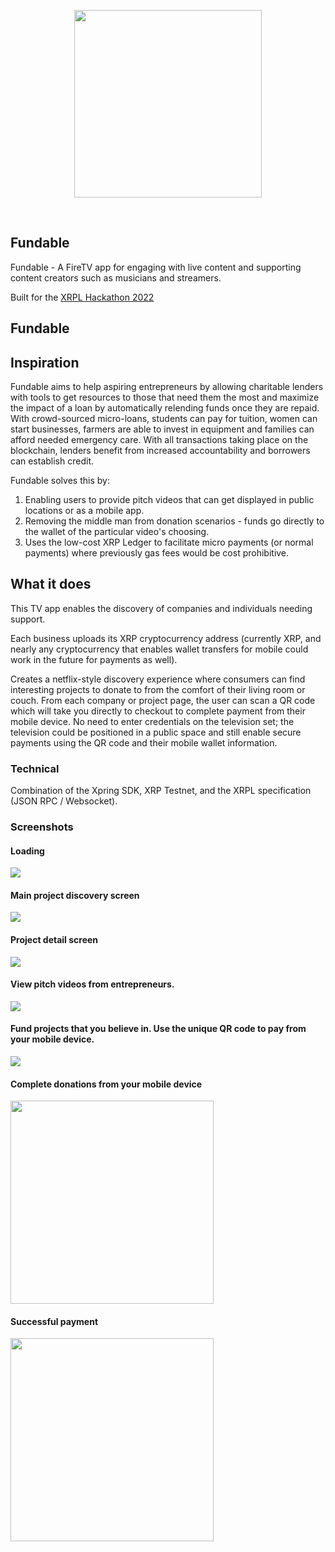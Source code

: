 <p align='center'>
<img src="./img/logo.png" width=300/>
</p>
<br/>

Fundable
---

Fundable  - A FireTV app for engaging with live content and supporting content creators such as musicians and streamers.

Built for the <a href="https://xrplimpact.devpost.com/" target="_blank">XRPL Hackathon 2022</a>

Fundable
---

## Inspiration

Fundable aims to help aspiring entrepreneurs by allowing charitable lenders with tools to get resources to those that need them the most and maximize the impact of a loan by automatically relending funds once they are repaid. With crowd-sourced micro-loans, students can pay for tuition, women can start businesses, farmers are able to invest in equipment and families can afford needed emergency care. With all transactions taking place on the blockchain, lenders benefit from increased accountability and borrowers can establish credit.

Fundable solves this by:
1. Enabling users to provide pitch videos that can get displayed in public locations or as a mobile app.
2. Removing the middle man from donation scenarios - funds go directly to the wallet of the particular video's choosing.
3. Uses the low-cost XRP Ledger to facilitate micro payments (or normal payments) where previously gas fees would be cost prohibitive.

## What it does

This TV app enables the discovery of companies and individuals needing support.

Each business uploads its XRP cryptocurrency address (currently XRP, and nearly any cryptocurrency that enables wallet transfers for mobile could work in the future for payments as well).

Creates a netflix-style discovery experience where consumers can find interesting projects to donate to from the comfort of their living room or couch. From each company or project page, the user can scan a QR code which will take you directly to checkout to complete payment from their mobile device. No need to enter credentials on the television set; the television could be positioned in a public space and still enable secure payments using the QR code and their mobile wallet information.

### Technical
Combination of the Xpring SDK, XRP Testnet, and the XRPL specification (JSON RPC / Websocket). 

### Screenshots

#### Loading
<img src="./img/load.png"/>

#### Main project discovery screen
<img src="./img/home.png"/>

#### Project detail screen
<img src="./img/detail.png"/>

#### View pitch videos from entrepreneurs.
<img src="./img/video.png"/>

#### Fund projects that you believe in. Use the unique QR code to pay from your mobile device.
<img src="./img/qrcode.png"/>

#### Complete donations from your mobile device
<img src="./img/pay.png" width=325 />

#### Successful payment
<img src="./img/done.png" width=325/>
<!--

### Dev Notes
* https://xrpl.org/get-started-using-java.html

### Useful links
* https://xrpl.org/xrp-testnet-faucet.html

-->


